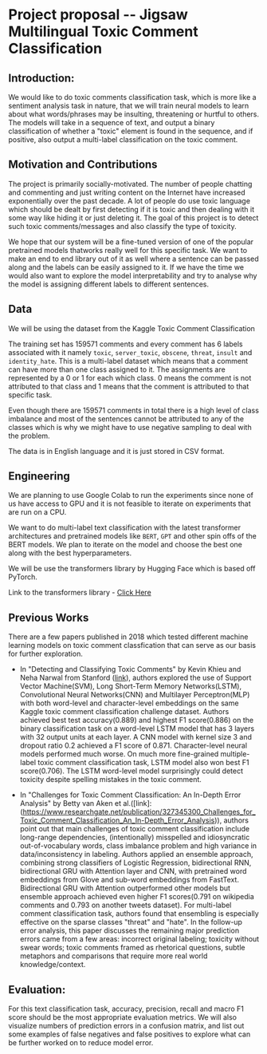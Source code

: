 
# Project proposal -- Jigsaw Multilingual Toxic Comment Classification

## Introduction:

We would like to do toxic comments classification task, which is more like a sentiment analysis task in nature, that we will train neural models to learn about what words/phrases may be insulting, threatening or hurtful to others. The models will take in a sequence of text, and output a binary classification of whether a "toxic" element is found in the sequence, and if positive, also output a multi-label classification on the toxic comment.

## Motivation and Contributions

The project is primarily socially-motivated. The number of people chatting and commenting and just writing content on the Internet have increased exponentially over the past decade. A lot of people do use toxic language which should be dealt by first detecting if it is toxic and then dealing with it some way like hiding it or just deleting it. The goal of this project is to detect such toxic comments/messages and also classify the type of toxicity.

We hope that our system will be a fine-tuned version of one of the popular pretrained models thatworks really well for this specific task. We want to make an end to end library out of it as well where a sentence can be passed along and the labels can be easily assigned to it. If we have the time we would also want to explore the model interpretability and try to analyse why the model is assigning different labels to different sentences.


## Data

We will be using the dataset from the Kaggle Toxic Comment Classification

The training set has 159571 comments and every comment has 6 labels associated with it namely `toxic`, `server_toxic`, `obscene`, `threat`, `insult` and `identity_hate`. This is a multi-label dataset which means that a comment can have more than one class assigned to it. The assignments are represented by a 0 or 1 for each which class. 0 means the comment is not attributed to that class and 1 means that the comment is attributed to that specific task.

Even though there are 159571 comments in total there is a high level of class imbalance and most of the sentences cannot be attributed to any of the classes which is why we might have to use negative sampling to deal with the problem.

The data is in English language and it is just stored in CSV format.


## Engineering

We are planning to use Google Colab to run the experiments since none of us have access to GPU and it is not feasible to iterate on experiments that are run on a CPU.

We want to do multi-label text classification with the latest transformer architectures and pretrained models like `BERT`, `GPT` and other spin offs of the BERT models. We plan to iterate on the model and choose the best one along with the best hyperparameters.

We will be use the transformers library by Hugging Face which is based off PyTorch.

Link to the transformers library - [Click Here](https://huggingface.co/transformers/)

## Previous Works

There are a few papers published in 2018 which tested different machine learning models on toxic comment classfication that can serve as our basis for further exploration.

- In "Detecting and Classifying Toxic Comments" by Kevin Khieu and Neha Narwal from Stanford ([link]( https://web.stanford.edu/class/archive/cs/cs224n/cs224n.1184/reports/6837517.pdf)), authors explored the use of Support Vector Machine(SVM), Long Short-Term Memory Networks(LSTM), Convolutional Neural Networks(CNN) and Multilayer Perceptron(MLP) with both word-level and character-level embeddings on the same Kaggle toxic comment classification challenge dataset. Authors achieved best test accuracy(0.889) and highest F1 score(0.886) on the binary classification task on a word-level LSTM model that has 3 layers with 32 output units at each layer. A CNN model with kernel size 3 and dropout ratio 0.2 achieved a F1 score of 0.871. Character-level neural models performed much worse. On much more fine-grained multiple-label toxic comment classification task, LSTM model also won best F1 score(0.706). The LSTM word-level model surprisingly could detect toxicity despite spelling mistakes in the toxic comment.

- In "Challenges for Toxic Comment Classification: An In-Depth Error Analysis" by Betty van Aken et al.([link]: (https://www.researchgate.net/publication/327345300_Challenges_for_Toxic_Comment_Classification_An_In-Depth_Error_Analysis)), authors point out that main challenges of toxic comment classification include long-range dependencies, (intentionally) misspelled and idiosyncratic out-of-vocabulary words, class imbalance problem and high variance in data/inconsistency in labeling. Authors applied an ensemble approach, combining strong classifiers of Logistic Regression, bidirectional RNN, bidirectional GRU with Attention layer and CNN, with pretrained word embeddings from Glove and sub-word embeddings from FastText. Bidirectional GRU with Attention outperformed other models but ensemble approach achieved even higher F1 scores(0.791 on wikipedia comments and 0.793 on another tweets dataset). For multi-label comment classification task, authors found that ensembling is especially effective on the sparse classes "threat" and "hate". In the follow-up error analysis, this paper discusses the remaining major prediction errors came from a few areas: incorrect original labeling; toxicity without swear words; toxic comments framed as rhetorical questions, subtle metaphors and comparisons that require more real world knowledge/context.
 

## Evaluation:

For this text classification task, accuracy, precision, recall and macro F1 score should be the most appropriate evaluation metrics. We will also visualize numbers of prediction errors in a confusion matrix, and list out some examples of false negatives and false positives to explore what can be further worked on to reduce model error. 
